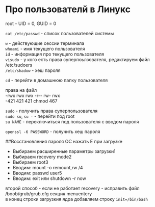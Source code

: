 

# Про пользователй в Линукс

root - UID = 0, GUID = 0

`cat /etc/passwd` - список пользователей системы


`w` - действующие сессии терминала  
`whoami` - имя текущего пользователя  
`id` - информация про текущего пользователя  
`visudo` - у кого есть права суперпоьлзователя, редактируем файл /etc/sudoers  
`/etc/shadow` - хеш пароля  

`cd` - перейти в домашнюю папку пользователя  

права на файл  
-rwx rwx rwx  -r-- rw- rwx  
-421 421 421   chmod 467  

`sudo` - получить права суперпользователя  
`sudo su`, `su -` - перейти под root  
`su NAME` - переключиться под пользователя с вводом пароля  

`openssl -6 PASSWORD` - получить хеш пароля


##Восстановления пароля ОС
нажать Е при загрузке

* Выбираем расширенные параметры загрузки1
* Выбираем recovery mode2
* Выбираем root3
* Вводим: mount -o remount,rw /4
* Вводим: passwd user5
* Вводим: exit или shutdown -r now

второй способ - если не работает recovery - исправить файл /boob/grub/grub.cfg
секция menuentery  
в конец строки загрузкия ядра добавляем строку `init=/bin/bash`
